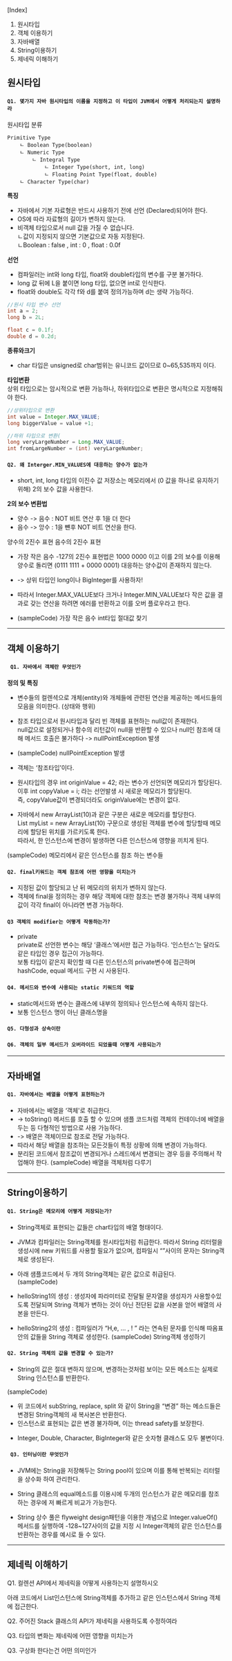 [Index]
1. 원시타입
2. 객체 이용하기
3. 자바배열
4. String이용하기
5. 제네릭 이해하기

## 원시타입

#### `Q1. 몇가지 자바 원시타입의 이름을 지정하고 이 타입이 JVM에서 어떻게 처리되는지 설명하라`

원시타입 분류  
```
Primitive Type  
    ㄴ Boolean Type(boolean)  
    ㄴ Numeric Type  
        ㄴ Integral Type
            ㄴ Integer Type(short, int, long)
            ㄴ Floating Point Type(float, double)
    ㄴ Character Type(char)
```

**특징**  
- 자바에서 기본 자료형은 반드시 사용하기 전에 선언 (Declared)되어야 한다.   
- OS에 따라 자료형의 길이가 변하지 않는다.  
- 비객체 타입으로서 null 값을 가질 수 없습니다.  
ㄴ값이 지정되지 않으면 기본값으로 자동 지정된다.  
ㄴBoolean : false , int : 0 , float : 0.0f  

**선언**
- 컴파일러는 int와 long 타입, float와 double타입의 변수를 구분 불가하다. 
- long 값 뒤에 L을 붙이면 long 타입, 없으면 int로 인식한다. 
- float와 double도 각각 f와 d를 붙여 정의가능하며 d는 생략 가능하다.  
```java
//원시 타입 변수 선언  
int a = 2;  
long b = 2L;  

float c = 0.1f;
double d = 0.2d;
```

**종류와크기**

* char 타입은 unsigned로 char범위는 유니코드 값이므로 0~65,535까지 이다. 

**타입변환**  
상위 타입으로는 암시적으로 변환 가능하나, 하위타입으로 변환은 명시적으로 지정해줘야 한다.
```java
//상위타입으로 변환
int value = Integer.MAX_VALUE;
long biggerValue = value +1;

//하위 타입으로 변환(
long veryLargeNumber = Long.MAX_VALUE;
int fromLargeNumber = (int) veryLargeNumber;
```

#### `Q2. 왜 Interger.MIN_VALUES에 대응하는 양수가 없는가`
- short, int, long 타입의 이진수 값 저장소는 메모리에서 (0 값을 하나로 유지하기 위해) 2의 보수 값을 사용한다.

**2의 보수 변환법**
- 양수 -> 음수 : NOT 비트 연산 후 1을 더 한다
- 음수 -> 앙수 : 1을 뺸후 NOT 비트 연산을 한다. 

양수의 2진수 표현                                                             음수의 2진수 표현                             

-  가장 작은 음수 -127의 2진수 표현법은 1000 0000 이고 이를 2의 보수를 이용해 양수로 돌리면 (0111 1111 + 0000 0001) 대응하는 양수값이 존재하지 않는다.   
- -> 상위 타입인 long이나 BigInteger를 사용하자!  
- 따라서 Integer.MAX_VALUE보다 크거나  Integer.MIN_VALUE보다 작은 값을 결과로 갖는 연산을 하려면 에러를 반환하고 이를 오버 플로우라고 한다. 

- (sampleCode) 가장 작은 음수 int타입 절대값 찾기 


----
##  객체 이용하기

#### ` Q1. 자바에서 객체란 무엇인가`  

**정의 및 특징**  
- 변수들의 컬렌셕으로 개체(entity)와 개체들에 관련된 연산을 제공하는 메서드들의 모음을 의미한다. (상태와 행위)

- 참조 타입으로서 원시타입과 달리 빈 객체를 표현하는 null값이 존재한다.  
null값으로 설정되거나 함수의 리턴값이 null을 반환할 수 있으나 null인 참조에 대해 메서드 호출은 불가하다 -> nullPointException 발생  

- (sampleCode) nullPointException 발생


- 객체는 ‘참조타입’이다.
- 원시타입의 경우 int originValue = 42; 라는 변수가 선언되면 메모리가 할당된다.   
이후 int copyValue = i; 라는 선언발생 시 새로운 메모리가 할당된다.   
즉, copyValue값이 변경되더라도 originValue에는 변경이 없다.

- 자바에서 new ArrayList(10)과 같은 구분은 새로운 메모리를 할당한다.   
List myList = new ArrayList(10) 구문으로 생성된 객체를 변수에 할당할때 메모리에 할당된 위치를 가르키도록 한다.   
따라서, 한 인스턴스에 변경이 발생하면 다른 인스턴스에 영향을 끼치게 된다.   

(sampleCode) 메모리에서 같은 인스턴스를 참조 하는 변수들


#### `Q2. final키워드는 객체 참조에 어떤 영향을 미치는가`
- 지정된 값이 할당되고 난 뒤 메모리의 위치가 변하지 않는다.
- 객체에 final을 정의하는 경우 해당 객체에 대한 참조는 변경 불가하나 객체 내부의 값이 각각 final이 아니라면 변경 가능하다.

 
#### `Q3 객체의 modifier는 어떻게 작동하는가?`

* private  
private로 선언한 변수는 해당 ‘클래스’에서만 접근 가능하다. ‘인스턴스’는 달라도 같은 타입인 경우 접근이 가능하다.   
보통 타입이 같은지 확인할 때 다른 인스턴스의  private변수에 접근하며  hashCode, equal 메서드 구현 시 사용된다.  

#### `Q4. 메서드와 변수에 사용되는 static 키워드의 역할 `
- static메서드와 변수는 클래스에 내부의 정의되나 인스턴스에 속하지 않는다.
- 보통 인스턴스 명이 아닌 클래스명을

#### `Q5. 다형성과 상속이란 `

#### `Q6. 객체의 일부 메서드가 오버라이드 되었을때 어떻게 사용되는가 `

-----
## 자바배열

#### `Q1. 자바에서는 배열을 어떻게 표현하는가`
- 자바에서는 배열을 ‘객체'로 취급한다. 
- -> toString() 메서드를 호출 할 수 있으며 샘플 코드처럼 객체의 컨테이너에 배열을 두는 등 다형적인 방법으로 사용 가능하다. 
- -> 배열은 객체이므로 참조로 전달 가능하다.
- 따라서 해당 배열을 참조하는 모든것들이 특정 상황에 의해 변경이 가능하다.
- 분리된 코드에서 참조값이 변경되거나 스레드에서 변경되는 경우 등을 주의해서 작업해야 한다. 
(sampleCode) 배열을 객체처럼 다루기


----
## String이용하기

#### `Q1. String은 메모리에 어떻게 저장되는가?`
- String객체로 표현되는 값들은 char타입의 배열 형태이다. 

- JVM과 컴파일러는 String객체를 원시타입처럼 취급한다. 따라서 String 리터럴을 생성시에 new 키워드를 사용할 필요가 없으며, 컴파일시 “”사이의 문자는 String객체로 생성된다. 

- 아래 샘플코드에서 두 개의 String객체는 같은 값으로 취급된다.  
(sampleCode)  
- helloString1의 생성 : 생성자에 파라미터로 전달될 문자열을 생성자가 사용할수있도록 전달되며 String 객체가 변하는 것이 아닌 전단된 값을 사본을 얻어 배열의 사본을 만든다. 
- helloString2의 생성 : 컴파일러가 “H,e, ... , ! ” 라는 연속된 문자를 인식해 따옴표 안의 값들을 String 객체로 생성한다. 
(sampleCode) String객체 생성하기


#### `Q2. String 객체의 값을 변경할 수 있는가? `
- String의 값은 절대 변하지 않으며, 변경하는것처럼 보이는 모든 메소드는 실제로 String 인스턴스를 반환한다. 

(sampleCode)

- 위 코드에서 subString, replace, split 와 같이 String을 “변경” 하는 메소드들은 변경된 String객체의 새 복사본은 반환한다.
- 인스턴스로 표현되는 값은 변경 불가하며, 이는 thread safety를 보장한다.
* Integer, Double, Character, BigInteger와 같은 숫자형 클래스도 모두 불변이다. 

#### ` Q3. 인터닝이란 무엇인가`
- JVM에는 String을 저장해두는 String pool이 있으며 이를 통해 반복되는 리터럴을 상수화 하여 관리한다.

- String 클래스의 equal메소드를 이용시에 두개의 인스턴스가 같은 메모리를 참조하는 경우에 저 빠르게 비교가 가능한다.

- String 상수 풀은 flyweight design패턴을 이용한 개념으로 
Integer.valueOf() 메서드를 실행하여 -128~127사이의 값을 지정 시 Integer객체의 같은 인스턴스를 반환하는 경우를 예시로 들 수 있다.



----

## 제네릭 이해하기

Q1. 컬렌션 API에서 제네릭을 어떻게 사용하는지 설명하시오

아래 코드에서 List인스턴스에 String객체를 추가하고 같은 인스턴스에서 String 객체에 접근한다. 


Q2. 주어진 Stack 클래스의 API가 제네릭을 사용하도록 수정하여라


Q3. 타입의 변화는 제네릭에 어떤 영향을 미치는가 

Q3. 구상화 한다는건 어떤 의미인가